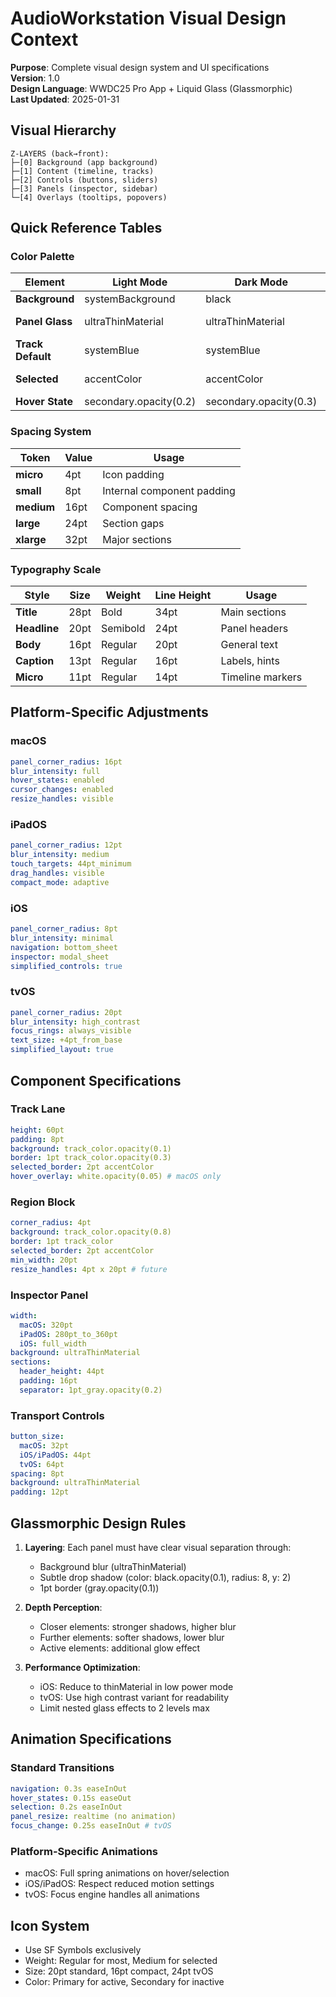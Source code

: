 # AudioWorkstation Visual Design Context

**Purpose**: Complete visual design system and UI specifications  
**Version**: 1.0  
**Design Language**: WWDC25 Pro App + Liquid Glass (Glassmorphic)  
**Last Updated**: 2025-01-31

## Visual Hierarchy
```
Z-LAYERS (back→front):
├─[0] Background (app background)
├─[1] Content (timeline, tracks)
├─[2] Controls (buttons, sliders)
├─[3] Panels (inspector, sidebar)
└─[4] Overlays (tooltips, popovers)
```

## Quick Reference Tables

### Color Palette
| Element | Light Mode | Dark Mode | Notes |
|---------|------------|-----------|-------|
| **Background** | systemBackground | black | Base layer |
| **Panel Glass** | ultraThinMaterial | ultraThinMaterial | Glassmorphic blur |
| **Track Default** | systemBlue | systemBlue | User customizable |
| **Selected** | accentColor | accentColor | Platform accent |
| **Hover State** | secondary.opacity(0.2) | secondary.opacity(0.3) | macOS only |

### Spacing System
| Token | Value | Usage |
|-------|-------|-------|
| **micro** | 4pt | Icon padding |
| **small** | 8pt | Internal component padding |
| **medium** | 16pt | Component spacing |
| **large** | 24pt | Section gaps |
| **xlarge** | 32pt | Major sections |

### Typography Scale
| Style | Size | Weight | Line Height | Usage |
|-------|------|--------|-------------|-------|
| **Title** | 28pt | Bold | 34pt | Main sections |
| **Headline** | 20pt | Semibold | 24pt | Panel headers |
| **Body** | 16pt | Regular | 20pt | General text |
| **Caption** | 13pt | Regular | 16pt | Labels, hints |
| **Micro** | 11pt | Regular | 14pt | Timeline markers |

## Platform-Specific Adjustments

### macOS
```yaml
panel_corner_radius: 16pt
blur_intensity: full
hover_states: enabled
cursor_changes: enabled
resize_handles: visible
```

### iPadOS
```yaml
panel_corner_radius: 12pt
blur_intensity: medium
touch_targets: 44pt_minimum
drag_handles: visible
compact_mode: adaptive
```

### iOS
```yaml
panel_corner_radius: 8pt
blur_intensity: minimal
navigation: bottom_sheet
inspector: modal_sheet
simplified_controls: true
```

### tvOS
```yaml
panel_corner_radius: 20pt
blur_intensity: high_contrast
focus_rings: always_visible
text_size: +4pt_from_base
simplified_layout: true
```

## Component Specifications

### Track Lane
```yaml
height: 60pt
padding: 8pt
background: track_color.opacity(0.1)
border: 1pt track_color.opacity(0.3)
selected_border: 2pt accentColor
hover_overlay: white.opacity(0.05) # macOS only
```

### Region Block
```yaml
corner_radius: 4pt
background: track_color.opacity(0.8)
border: 1pt track_color
selected_border: 2pt accentColor
min_width: 20pt
resize_handles: 4pt x 20pt # future
```

### Inspector Panel
```yaml
width:
  macOS: 320pt
  iPadOS: 280pt_to_360pt
  iOS: full_width
background: ultraThinMaterial
sections:
  header_height: 44pt
  padding: 16pt
  separator: 1pt_gray.opacity(0.2)
```

### Transport Controls
```yaml
button_size:
  macOS: 32pt
  iOS/iPadOS: 44pt
  tvOS: 64pt
spacing: 8pt
background: ultraThinMaterial
padding: 12pt
```

## Glassmorphic Design Rules

1. **Layering**: Each panel must have clear visual separation through:
   - Background blur (ultraThinMaterial)
   - Subtle drop shadow (color: black.opacity(0.1), radius: 8, y: 2)
   - 1pt border (gray.opacity(0.1))

2. **Depth Perception**:
   - Closer elements: stronger shadows, higher blur
   - Further elements: softer shadows, lower blur
   - Active elements: additional glow effect

3. **Performance Optimization**:
   - iOS: Reduce to thinMaterial in low power mode
   - tvOS: Use high contrast variant for readability
   - Limit nested glass effects to 2 levels max

## Animation Specifications

### Standard Transitions
```yaml
navigation: 0.3s easeInOut
hover_states: 0.15s easeOut
selection: 0.2s easeInOut
panel_resize: realtime (no animation)
focus_change: 0.25s easeInOut # tvOS
```

### Platform-Specific Animations
- macOS: Full spring animations on hover/selection
- iOS/iPadOS: Respect reduced motion settings
- tvOS: Focus engine handles all animations

## Icon System
- Use SF Symbols exclusively
- Weight: Regular for most, Medium for selected
- Size: 20pt standard, 16pt compact, 24pt tvOS
- Color: Primary for active, Secondary for inactive
